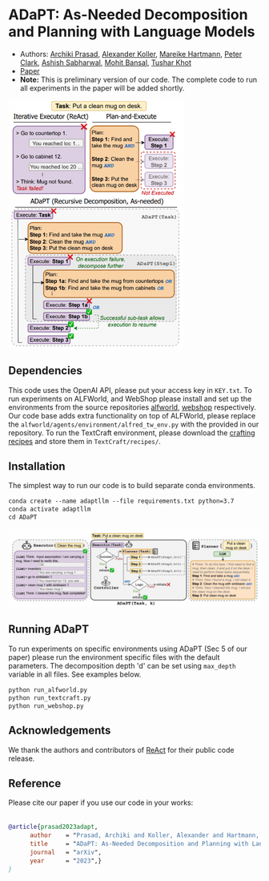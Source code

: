 # ADaPT: As-Needed Decomposition and Planning with Language Models
* Authors: [Archiki Prasad](https://archiki.github.io), [Alexander Koller](https://www.coli.uni-saarland.de/~koller/), [Mareike Hartmann](https://scholar.google.dk/citations?user=f-NzaE8AAAAJ&hl=en), [Peter Clark](https://allenai.org/team/peterc), [Ashish Sabharwal](https://allenai.org/team/ashishs), [Mohit Bansal](https://www.cs.unc.edu/~mbansal/), [Tushar Khot](https://allenai.org/team/tushark)
* [Paper](http://arxiv.org/abs/)
* **Note:** This is preliminary version of our code. The complete code to run all experiments in the paper will be added shortly.

<img src="./assets/adapt_flow.png" alt="teaser image" width="350"/>

## Dependencies
This code uses the OpenAI API, please put your access key in `KEY.txt`. To run experiments on ALFWorld, and WebShop please install and set up the environments from the source repositories [alfworld](https://github.com/alfworld/alfworld), [webshop](https://github.com/princeton-nlp/WebShop) respectively. Our code base adds extra functionality on top of ALFWorld, please replace the `alfworld/agents/environment/alfred_tw_env.py` with the provided in our repository. To run the TextCraft environment, please download the [crafting recipes](https://github.com/InventivetalentDev/minecraft-assets/tree/1.16.5/data/minecraft/recipes) and store them in `TextCraft/recipes/`.

## Installation
The simplest way to run our code is to build separate conda environments.
```
conda create --name adaptllm --file requirements.txt python=3.7
conda activate adaptllm
cd ADaPT
```

<img src="./assets/adapt_sys.png" alt="teaser image" width="1000"/>

## Running ADaPT
To run experiments on specific environments using ADaPT (Sec 5 of our paper) please run the environment specific files with the default parameters. The decomposition depth 'd' can be set using `max_depth` variable in all files. See examples below.
```
python run_alfworld.py
python run_textcraft.py
python run_webshop.py
```

## Acknowledgements
We thank the authors and contributors of [ReAct](https://github.com/ysymyth/ReAct) for their public code release. 

## Reference
Please cite our paper if you use our code in your works:
```bibtex

@article{prasad2023adapt,
      author    = "Prasad, Archiki and Koller, Alexander and Hartmann, Mareike and Clark, Peter and Sabharwal, Ashish and Bansal, Mohit and Khot, Tushar",
      title     = "ADaPT: As-Needed Decomposition and Planning with Language Models",
      journal   = "arXiv",
      year      = "2023",}
}
```
